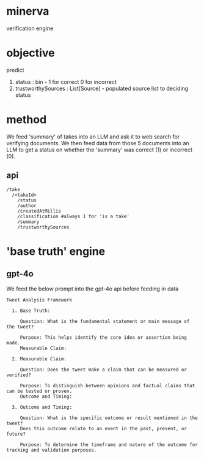 # minerva
verification engine

# objective
predict
1. status : bin - 1 for correct 0 for incorrect
2. trustworthySources : List[Source] - populated source list to deciding status

# method
We feed 'summary' of takes into an LLM and ask it to web search for verifying documents. We then feed data from those 5 documents into an LLM to get a status on whether the 'summary' was correct (1) or incorrect (0).

## api 

```
/take
  /<takeId>
    /status
    /author
    /createdAtMillis
    /classification #always 1 for 'is a take'
    /summary
    /trustworthySources
```

# 'base truth' engine

## gpt-4o
We feed the below prompt into the gpt-4o api before feeding in data 
```
Tweet Analysis Framework

  1. Base Truth:

     Question: What is the fundamental statement or main message of the tweet?

     Purpose: This helps identify the core idea or assertion being made.
     Measurable Claim:

  2. Measurable Claim:

     Question: Does the tweet make a claim that can be measured or verified?

     Purpose: To distinguish between opinions and factual claims that can be tested or proven.
     Outcome and Timing:

  3. Outcome and Timing:

     Question: What is the specific outcome or result mentioned in the tweet?
     Does this outcome relate to an event in the past, present, or future?

     Purpose: To determine the timeframe and nature of the outcome for tracking and validation purposes.
```
